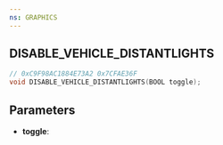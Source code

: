 ```yaml
---
ns: GRAPHICS
---
```

## DISABLE_VEHICLE_DISTANTLIGHTS

```c
// 0xC9F98AC1884E73A2 0x7CFAE36F
void DISABLE_VEHICLE_DISTANTLIGHTS(BOOL toggle);
```


## Parameters
* **toggle**: 

